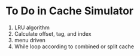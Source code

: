 # To Do in Cache Simulator

1. LRU algorithm
2. Calculate offset, tag, and index
3. menu driven
4. While loop according to combined or split cache
